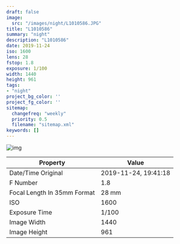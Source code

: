 ```yaml
---
draft: false
image:
  src: "/images/night/L1010586.JPG"
title: "L1010586"
summary: "night"
description: "L1010586"
date: 2019-11-24
iso: 1600
lens: 28
fstop: 1.8
exposure: 1/100
width: 1440
height: 961
tags:
- "night"
project_bg_color: ''
project_fg_color: ''
sitemap:
  changefreq: "weekly"
  priority: 0.5
  filename: "sitemap.xml"
keywords: []
---
```


![img](/images/night/L1010586.JPG)


Property | Value
---------|------
Date/Time Original              | 2019-11-24, 19:41:18
F Number                        | 1.8
Focal Length In 35mm Format     | 28 mm
ISO                             | 1600
Exposure Time                   | 1/100
Image Width                     | 1440
Image Height                    | 961
